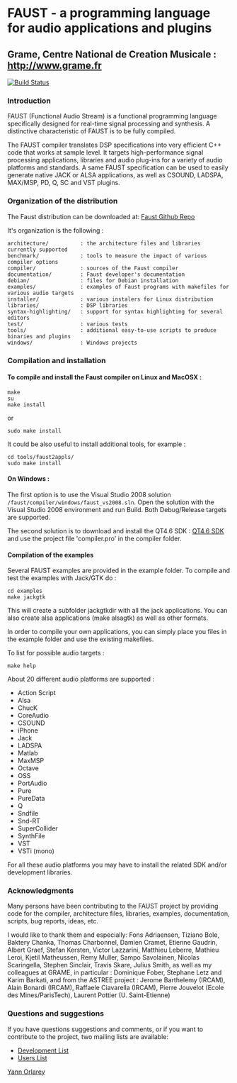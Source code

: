 # FAUST - a programming language for audio applications and plugins
## Grame, Centre National de Creation Musicale : http://www.grame.fr

[![Build Status](https://travis-ci.org/grame-cncm/faust.svg?branch=master-dev)](https://travis-ci.org/grame-cncm/faust)
### Introduction

FAUST (Functional Audio Stream) is a functional programming
language specifically designed for real-time signal processing and
synthesis. A distinctive characteristic of FAUST is to be fully
compiled. 

The FAUST compiler translates DSP specifications into
very efficient C++ code that works at sample level. It targets
high-performance signal processing applications, libraries and
audio plug-ins for a variety of audio platforms and standards. A
same FAUST specification can be used to easily generate native
JACK or ALSA applications, as well as CSOUND, LADSPA, MAX/MSP, PD,
Q, SC and VST plugins. 


### Organization of the distribution

The Faust distribution can be downloaded at: [Faust Github Repo](https://github.com/grame-cncm/faust)

It's organization is the following :

	architecture/          : the architecture files and libraries currently supported
	benchmark/             : tools to measure the impact of various compiler options
	compiler/              : sources of the Faust compiler
	documentation/         : Faust developer's documentation
	debian/                : files for Debian installation
	examples/              : examples of Faust programs with makefiles for various audio targets
	installer/             : various instalers for Linux distribution
	libraries/             : DSP libraries
	syntax-highlighting/   : support for syntax highlighting for several editors
	test/                  : various tests
	tools/                 : additional easy-to-use scripts to produce binaries and plugins
	windows/               : Windows projects


### Compilation and installation

#### To compile and install the Faust compiler on Linux and MacOSX : 

	make
	su
	make install

or

	sudo make install

It could be also useful to install additional tools, for example :

	cd tools/faust2appls/
	sudo make install

	
#### On Windows :

The first option is to use the Visual Studio 2008 solution
`/faust/compiler/windows/faust_vs2008.sln`. Open the solution with
the Visual Studio 2008 environment and run Build. Both
Debug/Release targets are supported.

The second solution is to download and install the QT4.6 SDK : 
	[QT4.6 SDK](http://qt.nokia.com/downloads/sdk-windows-cpp)
and use the project file 'compiler.pro' in the compiler folder.


#### Compilation of the examples

Several FAUST examples are provided in the example folder. To
compile and test the examples with Jack/GTK do :

	cd examples
	make jackgtk

This will create a subfolder jackgtkdir with all the jack
applications. You can also create alsa applications (make alsagtk)
as well as other formats.

In order to compile your own applications, you can simply place you
files in the example folder and use the existing makefiles.

To list for possible audio targets :

	make help


About 20 different audio platforms are supported : 

- Action Script
- Alsa
- ChucK
- CoreAudio
- CSOUND
- iPhone
- Jack
- LADSPA
- Matlab
- MaxMSP
- Octave
- OSS
- PortAudio
- Pure
- PureData
- Q
- Sndfile
- Snd-RT
- SuperCollider
- SynthFile
- VST
- VSTi (mono)

For all these audio platforms you may have to install the related
SDK and/or development libraries.

### Acknowledgments

Many persons have been contributing to the FAUST project by
providing code for the compiler, architecture files, libraries,
examples, documentation, scripts, bug reports, ideas, etc. 

I would like to thank them and especially: Fons Adriaensen, Tiziano
Bole, Baktery Chanka, Thomas Charbonnel, Damien Cramet, Etienne
Gaudrin, Albert Graef, Stefan Kersten, Victor Lazzarini, Matthieu
Leberre, Mathieu Leroi, Kjetil Matheussen, Remy Muller, Sampo
Savolainen, Nicolas Scaringella, Stephen Sinclair, Travis Skare,
Julius Smith, as well as my colleagues at GRAME, in particular :
Dominique Fober, Stephane Letz and Karim Barkati, and from the
ASTREE project : Jerome Barthelemy (IRCAM), Alain Bonardi (IRCAM),
Raffaele Ciavarella (IRCAM), Pierre Jouvelot (Ecole des
Mines/ParisTech), Laurent Pottier (U. Saint-Etienne)


### Questions and suggestions

If you have questions suggestions and comments, or if you want to 
contribute to the project, two mailing lists are available:
- [Development List](https://lists.sourceforge.net/lists/listinfo/faudiostream-devel)
- [Users List](https://lists.sourceforge.net/lists/listinfo/faudiostream-users)

[Yann Orlarey](https://github.com/orlarey)
